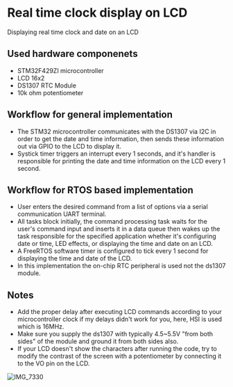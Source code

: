 # Real time clock display on LCD
Displaying real time clock and date on an LCD

## Used hardware componenets
- STM32F429ZI microcontroller
- LCD 16x2
- DS1307 RTC Module
- 10k ohm potentiometer

## Workflow for general implementation
- The STM32 microcontroller communicates with the DS1307 via I2C in order to get the date and time information, then sends these information out via GPIO to the LCD to display it.
- Systick timer triggers an interrupt every 1 seconds, and it's handler is responsible for printing the date and time information on the LCD every 1 second.

## Workflow for RTOS based implementation
- User enters the desired command from a list of options via a serial communication UART terminal.
- All tasks block initially, the command processing task waits for the user's command input and inserts it in a data queue then wakes up the task responsible for the specified application whether it's configuring date or time, LED effects, or displaying the time and date on an LCD.
- A FreeRTOS software timer is configured to tick every 1 second for displaying the time and date of the LCD.
- In this implementation the on-chip RTC peripheral is used not the ds1307 module.
 
## Notes
- Add the proper delay after executing LCD commands according to your microcontroller clock if my delays didn't work for you, here, HSI is used  which is 16MHz.
- Make sure you supply the ds1307 with typically 4.5~5.5V "from both sides" of the module and ground it from both sides also.
- If your LCD doesn't show the characters after running the code, try to modify the contrast of the screen with a potentiometer by connecting it to the VO pin on the LCD.

![IMG_7330](https://user-images.githubusercontent.com/29959479/194268192-6186ec24-fac6-4361-9618-d3c170031326.jpg)
